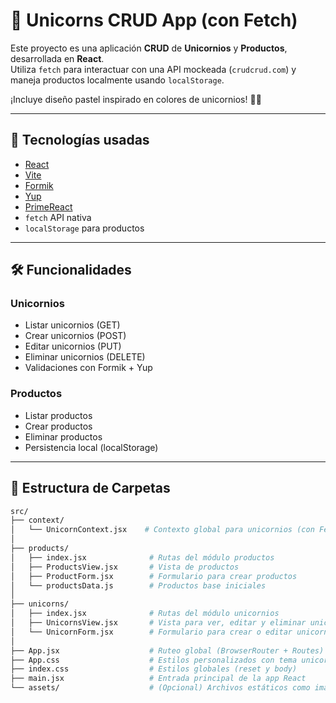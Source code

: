 # 🦄 Unicorns CRUD App (con Fetch)

Este proyecto es una aplicación **CRUD** de **Unicornios** y **Productos**, desarrollada en **React**.  
Utiliza `fetch` para interactuar con una API mockeada (`crudcrud.com`) y maneja productos localmente usando `localStorage`.

¡Incluye diseño pastel inspirado en colores de unicornios! 🌈🦄

---

## 🚀 Tecnologías usadas

- [React](https://react.dev/)
- [Vite](https://vitejs.dev/)
- [Formik](https://formik.org/)
- [Yup](https://github.com/jquense/yup)
- [PrimeReact](https://primereact.org/)
- `fetch` API nativa
- `localStorage` para productos

---

## 🛠 Funcionalidades

### Unicornios

- Listar unicornios (GET)
- Crear unicornios (POST)
- Editar unicornios (PUT)
- Eliminar unicornios (DELETE)
- Validaciones con Formik + Yup

### Productos

- Listar productos
- Crear productos
- Eliminar productos
- Persistencia local (localStorage)

---

## 📁 Estructura de Carpetas

```bash
src/
├── context/
│   └── UnicornContext.jsx    # Contexto global para unicornios (con Fetch)
│
├── products/
│   ├── index.jsx              # Rutas del módulo productos
│   ├── ProductsView.jsx       # Vista de productos
│   ├── ProductForm.jsx        # Formulario para crear productos
│   └── productsData.js        # Productos base iniciales
│
├── unicorns/
│   ├── index.jsx              # Rutas del módulo unicornios
│   ├── UnicornsView.jsx       # Vista para ver, editar y eliminar unicornios
│   └── UnicornForm.jsx        # Formulario para crear o editar unicornios
│
├── App.jsx                    # Ruteo global (BrowserRouter + Routes)
├── App.css                    # Estilos personalizados con tema unicornio
├── index.css                  # Estilos globales (reset y body)
├── main.jsx                   # Entrada principal de la app React
└── assets/                    # (Opcional) Archivos estáticos como imágenes
